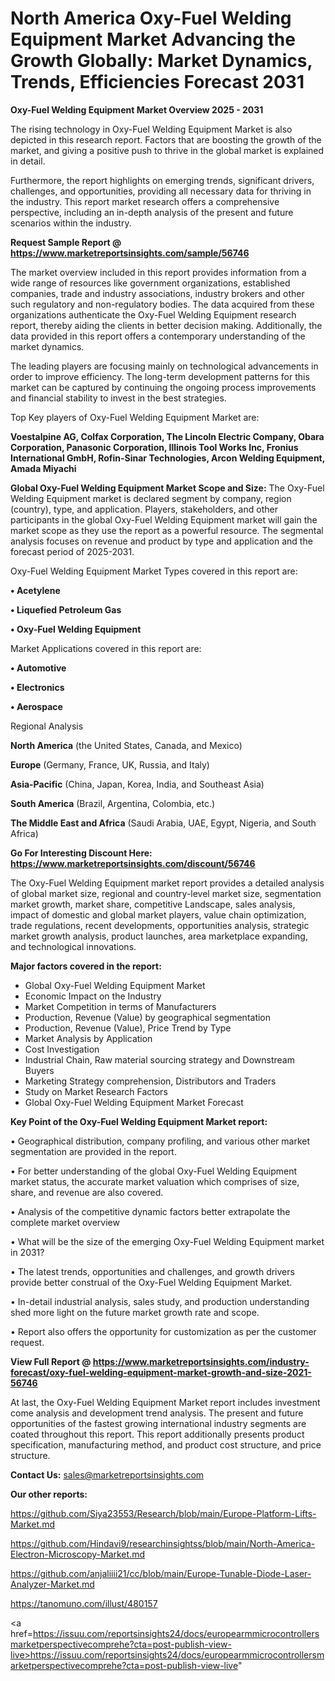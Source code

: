 # North America Oxy-Fuel Welding Equipment Market Advancing the Growth Globally: Market Dynamics, Trends, Efficiencies Forecast 2031

<Strong> Oxy-Fuel Welding Equipment Market Overview 2025 - 2031</strong>

The rising technology in Oxy-Fuel Welding Equipment Market is also depicted in this research report. Factors that are boosting the growth of the market, and giving a positive push to thrive in the global market is explained in detail.

Furthermore, the report highlights on emerging trends, significant drivers, challenges, and opportunities, providing all necessary data for thriving in the industry. This report market research offers a comprehensive perspective, including an in-depth analysis of the present and future scenarios within the industry.

<strong>Request Sample Report @ <a href=https://www.marketreportsinsights.com/sample/56746>https://www.marketreportsinsights.com/sample/56746</a></strong>

The market overview included in this report provides information from a wide range of resources like government organizations, established companies, trade and industry associations, industry brokers and other such regulatory and non-regulatory bodies. The data acquired from these organizations authenticate the Oxy-Fuel Welding Equipment research report, thereby aiding the clients in better decision making. Additionally, the data provided in this report offers a contemporary understanding of the market dynamics.

The leading players are focusing mainly on technological advancements in order to improve efficiency. The long-term development patterns for this market can be captured by continuing the ongoing process improvements and financial stability to invest in the best strategies.

Top Key players of Oxy-Fuel Welding Equipment Market are:

<strong>Voestalpine AG, Colfax Corporation, The Lincoln Electric Company, Obara Corporation, Panasonic Corporation, Illinois Tool Works Inc, Fronius International GmbH, Rofin-Sinar Technologies, Arcon Welding Equipment, Amada Miyachi</strong>

<strong><b>Global Oxy-Fuel Welding Equipment Market Scope and Size:</b></strong>
The Oxy-Fuel Welding Equipment market is declared segment by company, region (country), type, and application. Players, stakeholders, and other participants in the global Oxy-Fuel Welding Equipment market will gain the market scope as they use the report as a powerful resource. The segmental analysis focuses on revenue and product by type and application and the forecast period of 2025-2031.

Oxy-Fuel Welding Equipment Market Types covered in this report are:

<strong>• Acetylene

• Liquefied Petroleum Gas

• Oxy-Fuel Welding Equipment</strong>

Market Applications covered in this report are:

<strong>• Automotive

• Electronics

• Aerospace</strong> 

Regional Analysis

<strong>North America</strong> (the United States, Canada, and Mexico)

<strong>Europe</strong> (Germany, France, UK, Russia, and Italy)

<strong>Asia-Pacific</strong> (China, Japan, Korea, India, and Southeast Asia)

<strong>South America</strong> (Brazil, Argentina, Colombia, etc.)

<strong>The Middle East and Africa</strong> (Saudi Arabia, UAE, Egypt, Nigeria, and South Africa)

<strong>Go For Interesting Discount Here: <a href=https://www.marketreportsinsights.com/discount/56746>https://www.marketreportsinsights.com/discount/56746</a></strong>

The Oxy-Fuel Welding Equipment market report provides a detailed analysis of global market size, regional and country-level market size, segmentation market growth, market share, competitive Landscape, sales analysis, impact of domestic and global market players, value chain optimization, trade regulations, recent developments, opportunities analysis, strategic market growth analysis, product launches, area marketplace expanding, and technological innovations.

<strong><b>Major factors covered in the report:</b></strong>
<ul>
  <li>Global Oxy-Fuel Welding Equipment Market </li>
  <li>Economic Impact on the Industry</li>
  <li>Market Competition in terms of Manufacturers</li>
  <li>Production, Revenue (Value) by geographical segmentation</li>
  <li>Production, Revenue (Value), Price Trend by Type</li>
  <li>Market Analysis by Application</li>
  <li>Cost Investigation</li>
  <li>Industrial Chain, Raw material sourcing strategy and Downstream Buyers</li>
  <li>Marketing Strategy comprehension, Distributors and Traders</li>
  <li>Study on Market Research Factors</li>
  <li>Global Oxy-Fuel Welding Equipment Market Forecast</li>
</ul>

<strong><b>Key Point of the Oxy-Fuel Welding Equipment Market report:</b></strong>

• Geographical distribution, company profiling, and various other market segmentation are provided in the report.

• For better understanding of the global Oxy-Fuel Welding Equipment market status, the accurate market valuation which comprises of size, share, and revenue are also covered.

• Analysis of the competitive dynamic factors better extrapolate the complete market overview

• What will be the size of the emerging Oxy-Fuel Welding Equipment market in 2031?

• The latest trends, opportunities and challenges, and growth drivers provide better construal of the Oxy-Fuel Welding Equipment Market.

• In-detail industrial analysis, sales study, and production understanding shed more light on the future market growth rate and scope.

• Report also offers the opportunity for customization as per the customer request.

<strong><b>View Full Report @ <a href=https://www.marketreportsinsights.com/industry-forecast/oxy-fuel-welding-equipment-market-growth-and-size-2021-56746>https://www.marketreportsinsights.com/industry-forecast/oxy-fuel-welding-equipment-market-growth-and-size-2021-56746</a></b></strong>


At last, the Oxy-Fuel Welding Equipment Market report includes investment come analysis and development trend analysis. The present and future opportunities of the fastest growing international industry segments are coated throughout this report. This report additionally presents product specification, manufacturing method, and product cost structure, and price structure.

<strong>Contact Us:</strong>
sales@marketreportsinsights.com

<strong>Our other reports:</strong>

<a href=https://github.com/Siya23553/Research/blob/main/Europe-Platform-Lifts-Market.md>https://github.com/Siya23553/Research/blob/main/Europe-Platform-Lifts-Market.md</a>

<a href=https://github.com/Hindavi9/researchinsightss/blob/main/North-America-Electron-Microscopy-Market.md>https://github.com/Hindavi9/researchinsightss/blob/main/North-America-Electron-Microscopy-Market.md</a>

<a href=https://github.com/anjaliiii21/cc/blob/main/Europe-Tunable-Diode-Laser-Analyzer-Market.md>https://github.com/anjaliiii21/cc/blob/main/Europe-Tunable-Diode-Laser-Analyzer-Market.md</a>

<a href=https://tanomuno.com/illust/480157>https://tanomuno.com/illust/480157</a>

<a href=https://issuu.com/reportsinsights24/docs/europearmmicrocontrollersmarketperspectivecomprehe?cta=post-publish-view-live>https://issuu.com/reportsinsights24/docs/europearmmicrocontrollersmarketperspectivecomprehe?cta=post-publish-view-live</a>"
